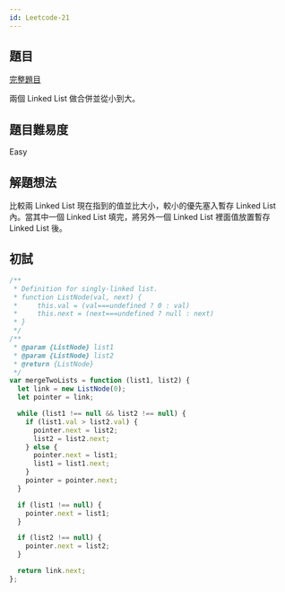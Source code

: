 ```yaml
---
id: Leetcode-21
---
```


## 題目

[完整題目](https://leetcode.com/problems/merge-two-sorted-lists/)

兩個 Linked List 做合併並從小到大。

## 題目難易度

Easy

## 解題想法

比較兩 Linked List 現在指到的值並比大小，較小的優先塞入暫存 Linked List 內。當其中一個 Linked List 填完，將另外一個 Linked List 裡面值放置暫存 Linked List 後。

## 初試

```javascript
/**
 * Definition for singly-linked list.
 * function ListNode(val, next) {
 *     this.val = (val===undefined ? 0 : val)
 *     this.next = (next===undefined ? null : next)
 * }
 */
/**
 * @param {ListNode} list1
 * @param {ListNode} list2
 * @return {ListNode}
 */
var mergeTwoLists = function (list1, list2) {
  let link = new ListNode(0);
  let pointer = link;

  while (list1 !== null && list2 !== null) {
    if (list1.val > list2.val) {
      pointer.next = list2;
      list2 = list2.next;
    } else {
      pointer.next = list1;
      list1 = list1.next;
    }
    pointer = pointer.next;
  }

  if (list1 !== null) {
    pointer.next = list1;
  }

  if (list2 !== null) {
    pointer.next = list2;
  }

  return link.next;
};
```
